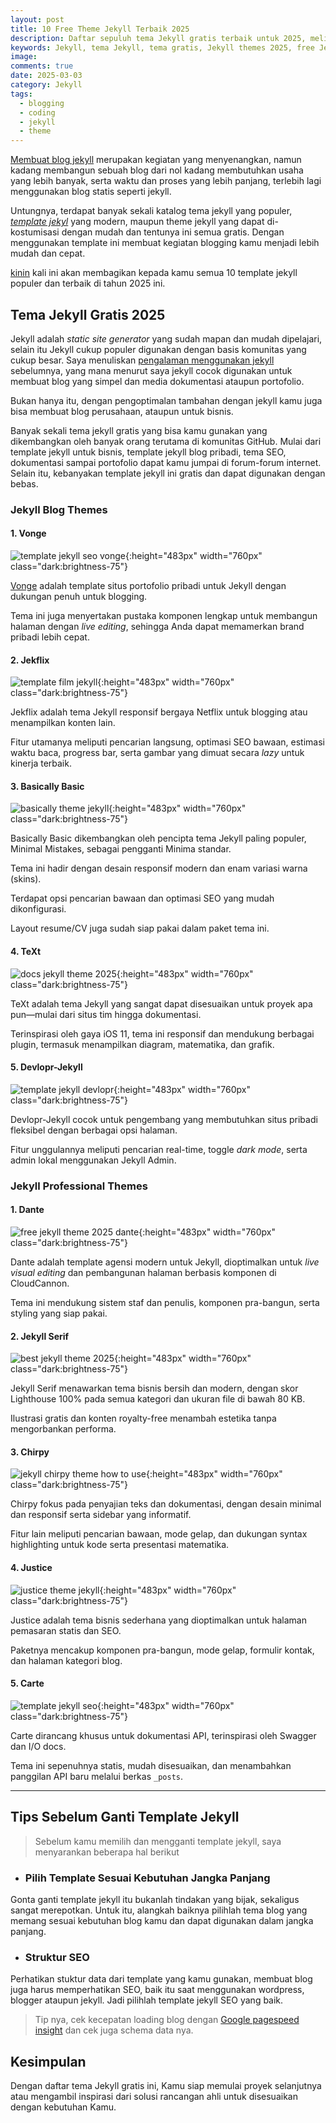 ```yaml
---
layout: post
title: 10 Free Theme Jekyll Terbaik 2025
description: Daftar sepuluh tema Jekyll gratis terbaik untuk 2025, meliputi tema blogging, portofolio, dokumentasi, dan tema profesional yang mudah disesuaikan untuk semua jenis situs.
keywords: Jekyll, tema Jekyll, tema gratis, Jekyll themes 2025, free Jekyll themes
image: 
comments: true
date: 2025-03-03
category: Jekyll
tags:
  - blogging
  - coding
  - jekyll
  - theme
---
```

[Membuat blog jekyll](https://kinin.web.id/membuat-blog-jekyll/) merupakan kegiatan yang menyenangkan, namun kadang membangun sebuah blog dari nol kadang membutuhkan usaha yang lebih banyak, serta waktu dan proses yang lebih panjang, terlebih lagi menggunakan blog statis seperti jekyll.

Untungnya, terdapat banyak sekali katalog tema jekyll yang populer, *[template jekyl](https://kinin.web.id/free-theme-jekyll-2025/)* yang modern, maupun theme jekyll yang dapat di-kostumisasi dengan mudah dan tentunya ini semua gratis. Dengan menggunakan template ini membuat kegiatan blogging kamu menjadi lebih mudah dan cepat.

[kinin](https://kinin.web.id/) kali ini akan membagikan kepada kamu semua 10 template jekyll populer dan terbaik di tahun 2025 ini.

## Tema Jekyll Gratis 2025
Jekyll adalah *static site generator* yang sudah mapan dan mudah dipelajari, selain itu Jekyll cukup populer digunakan dengan basis komunitas yang cukup besar. Saya menuliskan [pengalaman menggunakan jekyll](https://kinin.web.id/pengalaman-menggunakan-jekyll/) sebelumnya, yang mana menurut saya jekyll cocok digunakan untuk membuat blog yang simpel dan media dokumentasi ataupun portofolio.

Bukan hanya itu, dengan pengoptimalan tambahan dengan jekyll kamu juga bisa membuat blog perusahaan, ataupun untuk bisnis. 

Banyak sekali tema jekyll gratis yang bisa kamu gunakan yang dikembangkan oleh banyak orang terutama di komunitas GitHub. Mulai dari template jekyll untuk bisnis, template jekyll blog pribadi, tema SEO, dokumentasi sampai portofolio dapat kamu jumpai di forum-forum internet. Selain itu, kebanyakan template jekyll ini gratis dan dapat digunakan dengan bebas.

### Jekyll Blog Themes

#### 1. Vonge  
![template jekyll seo vonge](/assets/img/vonge.webp){:height="483px" width="760px" class="dark:brightness-75"}

[Vonge](https://kinin.web.id/vonge-jekyll-theme/) adalah template situs portofolio pribadi untuk Jekyll dengan dukungan penuh untuk blogging. 

Tema ini juga menyertakan pustaka komponen lengkap untuk membangun halaman dengan *live editing*, sehingga Anda dapat memamerkan brand pribadi lebih cepat. 

#### 2. Jekflix  
![template film jekyll](/assets/img/jekflix.webp){:height="483px" width="760px" class="dark:brightness-75"}

Jekflix adalah tema Jekyll responsif bergaya Netflix untuk blogging atau menampilkan konten lain.

Fitur utamanya meliputi pencarian langsung, optimasi SEO bawaan, estimasi waktu baca, progress bar, serta gambar yang dimuat secara *lazy* untuk kinerja terbaik. 

#### 3. Basically Basic  
![basically theme jekyll](/assets/img/basically.webp){:height="483px" width="760px" class="dark:brightness-75"}

Basically Basic dikembangkan oleh pencipta tema Jekyll paling populer, Minimal Mistakes, sebagai pengganti Minima standar. 

Tema ini hadir dengan desain responsif modern dan enam variasi warna (skins). 

Terdapat opsi pencarian bawaan dan optimasi SEO yang mudah dikonfigurasi. 

Layout resume/CV juga sudah siap pakai dalam paket tema ini. 

#### 4. TeXt  
![docs jekyll theme 2025](/assets/img/texttheme.webp){:height="483px" width="760px" class="dark:brightness-75"}

TeXt adalah tema Jekyll yang sangat dapat disesuaikan untuk proyek apa pun—mulai dari situs tim hingga dokumentasi. 

Terinspirasi oleh gaya iOS 11, tema ini responsif dan mendukung berbagai plugin, termasuk menampilkan diagram, matematika, dan grafik. 

#### 5. Devlopr-Jekyll  
![template jekyll devlopr](/assets/img/devlopr.webp){:height="483px" width="760px" class="dark:brightness-75"}

Devlopr-Jekyll cocok untuk pengembang yang membutuhkan situs pribadi fleksibel dengan berbagai opsi halaman. 

Fitur unggulannya meliputi pencarian real-time, toggle *dark mode*, serta admin lokal menggunakan Jekyll Admin. 

### Jekyll Professional Themes

#### 1. Dante  
![free jekyll theme 2025 dante](/assets/img/dante.webp){:height="483px" width="760px" class="dark:brightness-75"}

Dante adalah template agensi modern untuk Jekyll, dioptimalkan untuk *live visual editing* dan pembangunan halaman berbasis komponen di CloudCannon.

Tema ini mendukung sistem staf dan penulis, komponen pra-bangun, serta styling yang siap pakai. 

#### 2. Jekyll Serif  
![best jekyll theme 2025](/assets/img/serif.webp){:height="483px" width="760px" class="dark:brightness-75"}

Jekyll Serif menawarkan tema bisnis bersih dan modern, dengan skor Lighthouse 100% pada semua kategori dan ukuran file di bawah 80 KB. 

Ilustrasi gratis dan konten royalty-free menambah estetika tanpa mengorbankan performa.

#### 3. Chirpy  
![jekyll chirpy theme how to use](/assets/img/chirpy.webp){:height="483px" width="760px" class="dark:brightness-75"}

Chirpy fokus pada penyajian teks dan dokumentasi, dengan desain minimal dan responsif serta sidebar yang informatif. 

Fitur lain meliputi pencarian bawaan, mode gelap, dan dukungan syntax highlighting untuk kode serta presentasi matematika. 

#### 4. Justice  
![justice theme jekyll](/assets/img/justice.webp){:height="483px" width="760px" class="dark:brightness-75"}

Justice adalah tema bisnis sederhana yang dioptimalkan untuk halaman pemasaran statis dan SEO.

Paketnya mencakup komponen pra-bangun, mode gelap, formulir kontak, dan halaman kategori blog. 

#### 5. Carte  
![template jekyll seo](/assets/img/carte.webp){:height="483px" width="760px" class="dark:brightness-75"}

Carte dirancang khusus untuk dokumentasi API, terinspirasi oleh Swagger dan I/O docs. 

Tema ini sepenuhnya statis, mudah disesuaikan, dan menambahkan panggilan API baru melalui berkas `_posts`.

---
## Tips Sebelum Ganti Template Jekyll
>Sebelum kamu memilih dan mengganti template jekyll, saya menyarankan beberapa hal berikut

- ### Pilih Template Sesuai Kebutuhan Jangka Panjang
Gonta ganti template jekyll itu bukanlah tindakan yang bijak, sekaligus sangat merepotkan. Untuk itu, alangkah baiknya pilihlah tema blog yang memang sesuai kebutuhan blog kamu dan dapat digunakan dalam jangka panjang.

- ### Struktur SEO
Perhatikan stuktur data dari template yang kamu gunakan, membuat blog juga harus memperhatikan SEO, baik itu saat menggunakan wordpress, blogger ataupun jekyll. Jadi pilihlah template jekyll SEO yang baik. 

>Tip nya, cek kecepatan loading blog dengan <a href="https://pagespeed.web.dev/" rel="nofollow" alt="google insight"> Google pagespeed insight</a> dan cek juga schema data nya. 

## Kesimpulan 

Dengan daftar tema Jekyll gratis ini, Kamu siap memulai proyek selanjutnya atau mengambil inspirasi dari solusi rancangan ahli untuk disesuaikan dengan kebutuhan Kamu. 

